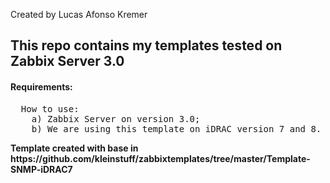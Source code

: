 Created by Lucas Afonso Kremer <br>

<h2>This repo contains my templates tested on Zabbix Server 3.0</h2>

<h4>Requirements:</h4>
<pre>
  How to use:
	a) Zabbix Server on version 3.0;
	b) We are using this template on iDRAC version 7 and 8. 
</pre>
<b>Template created with base in https://github.com/kleinstuff/zabbixtemplates/tree/master/Template-SNMP-iDRAC7</b>
